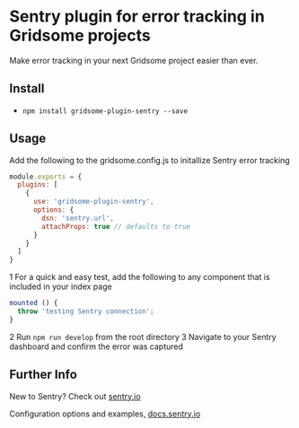 # Sentry plugin for error tracking in Gridsome projects
Make error tracking in your next Gridsome project easier than ever. 

## Install
* `npm install gridsome-plugin-sentry --save`

## Usage
Add the following to the gridsome.config.js to initallize Sentry error tracking

```javascript
module.exports = {
  plugins: [
    {
      use: 'gridsome-plugin-sentry',
      options: {
        dsn: 'sentry.url',
        attachProps: true // defaults to true
      }
    }
  ]
}
```
1 For a quick and easy test, add the following to any component that is included in your index page
```javascript
mounted () {
  throw 'testing Sentry connection';
}
```
2 Run `npm run develop` from the root directory
3 Navigate to your Sentry dashboard and confirm the error was captured

## Further Info
New to Sentry? Check out [sentry.io](https://sentry.io/welcome/ "Sentry IO")

Configuration options and examples, [docs.sentry.io](https://docs.sentry.io/platforms/javascript/vue/ "Vue config for Sentry IO")
